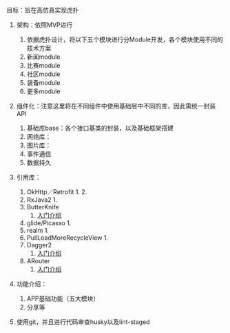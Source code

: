 目标：旨在高仿真实现虎扑

1. 架构：依照MVP进行
    1. 依据虎扑设计，将以下五个模块进行分Module开发，各个模块使用不同的技术方案
    2. 新闻module
    3. 比赛module
    4. 社区module
    5. 装备module
    6. 更多module
2. 组件化：注意这里将在不同组件中使用基础层中不同的库，因此需统一封装API
    1. 基础库base：各个接口基类的封装，以及基础框架搭建
    2. 网络库：
    3. 图片库：
    4. 事件通信
    5. 数据持久

3. 引用库：
    1. OkHttp／Retrofit
        1.
        2.
    2. RxJava2
        1.
    3. ButterKnife
        1. [入门介绍](https://github.com/JakeWharton/butterknife)
    4. glide/Picasso
        1.
    5. realm
        1.
    6. PullLoadMoreRecycleView
        1.
    7. Dagger2
        1. [入门介绍](http://www.jianshu.com/p/65737ac39c44)
    8. ARouter
        1. [入门介绍](https://github.com/alibaba/ARouter)

4. 功能介绍：
    1. APP基础功能（五大模块）
    2. 分享等
5. 使用git，并且进行代码审查husky以及lint-staged
